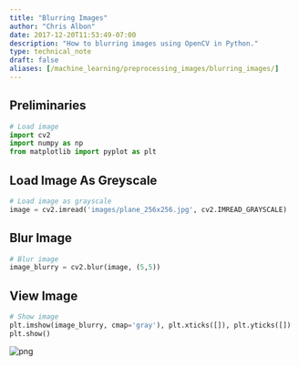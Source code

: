 ```yaml
---
title: "Blurring Images"
author: "Chris Albon"
date: 2017-12-20T11:53:49-07:00
description: "How to blurring images using OpenCV in Python."
type: technical_note
draft: false
aliases: [/machine_learning/preprocessing_images/blurring_images/]
---
```

## Preliminaries


```python
# Load image
import cv2
import numpy as np
from matplotlib import pyplot as plt
```

## Load Image As Greyscale


```python
# Load image as grayscale
image = cv2.imread('images/plane_256x256.jpg', cv2.IMREAD_GRAYSCALE)
```

## Blur Image


```python
# Blur image
image_blurry = cv2.blur(image, (5,5))
```

## View Image


```python
# Show image
plt.imshow(image_blurry, cmap='gray'), plt.xticks([]), plt.yticks([])
plt.show()
```


![png](blurring_images_8_0.png)

